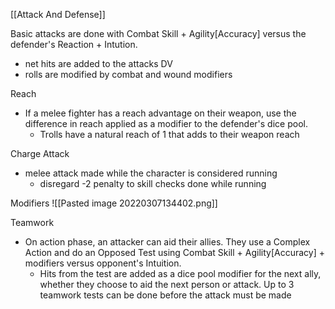[[Attack And Defense]]

Basic attacks are done with Combat Skill + Agility[Accuracy] versus the defender's Reaction + Intution.
- net hits are added to the attacks DV
- rolls are modified by combat and wound modifiers

Reach
- If a melee fighter has a reach advantage on their weapon, use the difference in reach applied as a modifier to the defender's dice pool.
	- Trolls have a natural reach of 1 that adds to their weapon reach

Charge Attack
 - melee attack made while the character is considered running
	 - disregard -2 penalty to skill checks done while running

Modifiers
![[Pasted image 20220307134402.png]]

Teamwork
- On action phase, an attacker can aid their allies. They use a Complex Action and do an Opposed Test using Combat Skill + Agility[Accuracy] + modifiers versus opponent's Intuition.
	- Hits from the test are added as a dice pool modifier for the next ally, whether they choose to aid the next person or attack. Up to 3 teamwork tests can be done before the attack must be made